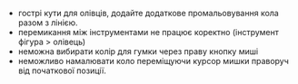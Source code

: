 * гострі кути для олівців, додайте додаткове промальовування кола разом з лінією.
* перемикання між інструментами не працює коректно (інструмент фігура > олівець)
* неможна вибирати колір для гумки через праву кнопку миші
* неможливо намалювати коло переміщуючи курсор мишки праворуч від початкової позиції.